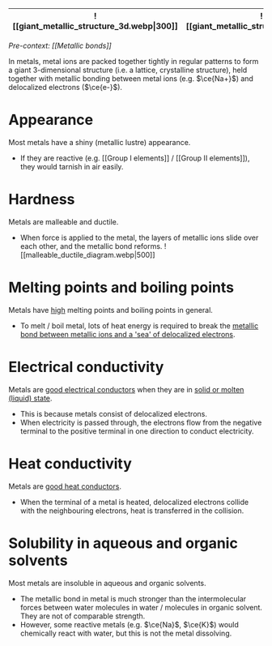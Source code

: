 | ![[giant_metallic_structure_3d.webp\|300]] | ![[giant_metallic_structure.webp\|500]] |
| :--: | :--: |
*Pre-context: [[Metallic bonds]]*

In metals, metal ions are packed together tightly in regular patterns to form a giant 3-dimensional structure (i.e. a lattice, crystalline structure), held together with <span class="hi-blue">metallic bonding between metal ions</span> (e.g. $\ce{Na+}$) and <span class="hi-blue">delocalized electrons</span> ($\ce{e-}$).

# Appearance
Most metals have a shiny (metallic lustre) appearance.
- If they are reactive (e.g. [[Group I elements]] / [[Group II elements]]), they would tarnish in air easily.

# Hardness
Metals are <span class="hi-blue">malleable</span> and <span class="hi-blue">ductile</span>.
- When force is applied to the metal, the <span class="hi-green">layers of metallic ions slide over each other, and the metallic bond reforms</span>.
![[malleable_ductile_diagram.webp|500]]

# Melting points and boiling points
Metals have <u>high</u> melting points and boiling points in general.
- To melt / boil metal, lots of heat energy is required to break the <u>metallic bond between metallic ions and a 'sea' of delocalized electrons</u>.

# Electrical conductivity
Metals are <u>good electrical conductors</u> when they are in <u>solid or molten (liquid) state</u>.
- This is because metals consist of delocalized electrons.
- When electricity is passed through, the electrons flow from the negative terminal to the positive terminal in one direction to conduct electricity.

# Heat conductivity
Metals are <u>good heat conductors</u>.
- When the terminal of a metal is heated, delocalized electrons collide with the neighbouring electrons, heat is transferred in the collision.

# Solubility in aqueous and organic solvents
Most metals are insoluble in aqueous and organic solvents.
- The metallic bond in metal is much stronger than the intermolecular forces between water molecules in water / molecules in organic solvent. They are not of comparable strength.
- However, some reactive metals (e.g. $\ce{Na}$, $\ce{K}$) would chemically react with water, but this is not the metal dissolving.
